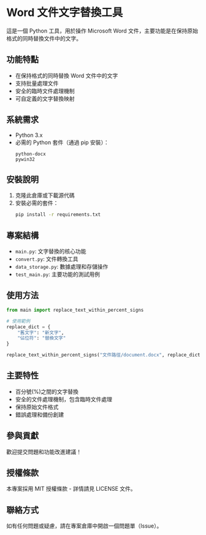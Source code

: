 # Word 文件文字替換工具

這是一個 Python 工具，用於操作 Microsoft Word 文件，主要功能是在保持原始格式的同時替換文件中的文字。

## 功能特點

- 在保持格式的同時替換 Word 文件中的文字
- 支持批量處理文件
- 安全的臨時文件處理機制
- 可自定義的文字替換映射

## 系統需求

- Python 3.x
- 必需的 Python 套件（通過 pip 安裝）：
  ```
  python-docx
  pywin32
  ```

## 安裝說明

1. 克隆此倉庫或下載源代碼
2. 安裝必需的套件：
   ```bash
   pip install -r requirements.txt
   ```

## 專案結構

- `main.py`: 文字替換的核心功能
- `convert.py`: 文件轉換工具
- `data_storage.py`: 數據處理和存儲操作
- `test_main.py`: 主要功能的測試用例

## 使用方法

```python
from main import replace_text_within_percent_signs

# 使用範例
replace_dict = {
    "舊文字": "新文字",
    "佔位符": "替換文字"
}

replace_text_within_percent_signs("文件路徑/document.docx", replace_dict, "輸出資料夾")
```

## 主要特性

- 百分號(%)之間的文字替換
- 安全的文件處理機制，包含臨時文件處理
- 保持原始文件格式
- 錯誤處理和備份創建

## 參與貢獻

歡迎提交問題和功能改進建議！

## 授權條款

本專案採用 MIT 授權條款 - 詳情請見 LICENSE 文件。

## 聯絡方式

如有任何問題或疑慮，請在專案倉庫中開啟一個問題單（Issue）。
